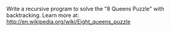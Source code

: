 Write a recursive program to solve the "8 Queens
Puzzle" with backtracking. Learn more at:
http://en.wikipedia.org/wiki/Eight_queens_puzzle
